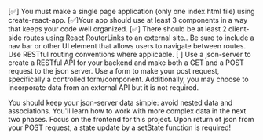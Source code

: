 [✅] You must make a single page application (only one index.html file) using create-react-app.
[✅]Your app should use at least 3 components in a way that keeps your code well organized.
[✅] There should be at least 2 client-side routes using React RouterLinks to an external site.. Be sure to include a nav bar or other UI element that allows users to navigate between routes. Use RESTful routing conventions where applicable.
[ ] Use a json-server to create a RESTful API for your backend and make both a GET and a POST request to the json server. Use a form to make your post request, specifically a controlled form/component. Additionally, you may choose to incorporate data from an external API but it is not required.

You should keep your json-server data simple: avoid nested data and associations. You'll learn how to work with more complex data in the next two phases. Focus on the frontend for this project.
Upon return of json from your POST request, a state update by a setState function is required!
